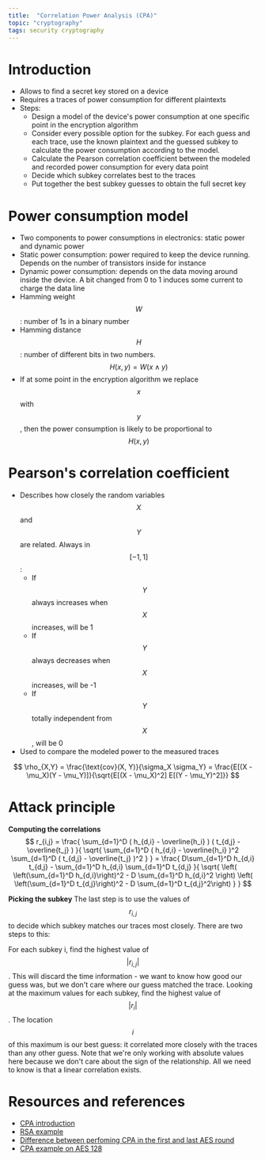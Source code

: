 ```yaml
---
title:  "Correlation Power Analysis (CPA)"
topic: "cryptography"
tags: security cryptography
---
```


# Introduction
* Allows to find a secret key stored on a device
* Requires a traces of power consumption for different plaintexts
* Steps:
  - Design a model of the device's power consumption at one specific point in the encryption algorithm
  - Consider every possible option for the subkey. For each guess and each trace, use the known plaintext and the guessed subkey to calculate the power consumption according to the model.
  - Calculate the Pearson correlation coefficient between the modeled and recorded power consumption for every data point
  - Decide which subkey correlates best to the traces
  - Put together the best subkey guesses to obtain the full secret key

# Power consumption model
* Two components to power consumptions in electronics: static power and dynamic power
* Static power consumption: power required to keep the device running. Depends on the number of transistors inside for instance
* Dynamic power consumption: depends on the data moving around inside the device. A bit changed from 0 to 1 induces some current to charge the data line
* Hamming weight $$W$$: number of 1s in a binary number
* Hamming distance $$H$$: number of different bits in two numbers. $$H(x,y) = W(x \wedge y)$$
* If at some point in the encryption algorithm we replace $$x$$ with $$y$$, then the power consumption is likely to be proportional to $$H(x,y)$$

# Pearson's correlation coefficient
* Describes how closely the random variables $$X$$ and $$Y$$ are related. Always in $$[-1,1]$$:
  - If $$Y$$ always increases when $$X$$ increases, will be 1
  - If $$Y$$ always decreases when $$X$$ increases, will be -1
  - If $$Y$$ totally independent from $$X$$, will be 0
* Used to compare the modeled power to the measured traces

$$
\rho_{X,Y} = \frac{\text{cov}(X, Y)}{\sigma_X \sigma_Y} = \frac{E[(X - \mu_X)(Y - \mu_Y)]}{\sqrt{E[(X - \mu_X)^2] E[(Y - \mu_Y)^2]}}
$$


# Attack principle
**Computing the correlations**
$$ r_{i,j} =
\frac{
  \sum_{d=1}^D ( h_{d,i} - \overline{h_i} ) ( t_{d,j} - \overline{t_j} )
}{
  \sqrt{
    \sum_{d=1}^D ( h_{d,i} - \overline{h_i} )^2  
    \sum_{d=1}^D ( t_{d,j} - \overline{t_j} )^2
  }
} =
\frac{
  D\sum_{d=1}^D h_{d,i} t_{d,j} - \sum_{d=1}^D h_{d,i} \sum_{d=1}^D t_{d,j}
}{
  \sqrt{
    \left( \left(\sum_{d=1}^D h_{d,i}\right)^2 - D \sum_{d=1}^D h_{d,i}^2 \right)
    \left( \left(\sum_{d=1}^D t_{d,j}\right)^2 - D \sum_{d=1}^D t_{d,j}^2\right)
  }
}
$$


**Picking the subkey**
The last step is to use the values of $$r_{i,j}$$ to decide which subkey matches our traces most closely. There are two steps to this:

For each subkey i, find the highest value of $$|r_{i,j}|$$. This will discard the time information - we want to know how good our guess was, but we don't care where our guess matched the trace.
Looking at the maximum values for each subkey, find the highest value of $$|r_i|$$. The location $$i$$ of this maximum is our best guess: it correlated more closely with the traces than any other guess.
Note that we're only working with absolute values here because we don't care about the sign of the relationship. All we need to know is that a linear correlation exists.

# Resources and references
* [CPA introduction](https://wiki.newae.com/Correlation_Power_Analysis)
* [RSA example](https://wiki.newae.com/Tutorial_B11_Breaking_RSA)
* [Difference between perfoming CPA in the first and last AES round](https://crypto.stackexchange.com/questions/47680/what-is-the-difference-between-perfoming-correlation-power-analysis-cpa-in-the)
* [CPA example on AES 128](https://www.tandfonline.com/doi/full/10.1080/23742917.2016.1231523)

